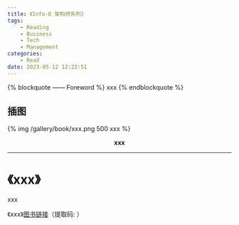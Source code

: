 ```yaml
---
title: 《Info-Q 架构师系列》
tags:
	- Reading
	- Business
	- Tech
	- Management
categories:
	- Read
date: 2023-05-12 12:22:51
---
```


{% blockquote —— Foreword %}
xxx
{% endblockquote %}

<!-- more -->

## 插图
{% img /gallery/book/xxx.png 500 xxx %}
<p align="center"><b>xxx</b></p>

-----

# 《xxx》

xxx

《xxx》[图书链接](https://pan.baidu.com/s/)（提取码: ）